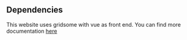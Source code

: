 ## Dependencies
This website uses gridsome with vue as front end. You can find more documentation [here](https://gridsome.org/docs/#how-to-install)
